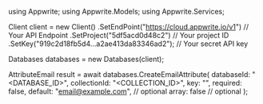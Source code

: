 using Appwrite;
using Appwrite.Models;
using Appwrite.Services;

Client client = new Client()
    .SetEndPoint("https://cloud.appwrite.io/v1") // Your API Endpoint
    .SetProject("5df5acd0d48c2") // Your project ID
    .SetKey("919c2d18fb5d4...a2ae413da83346ad2"); // Your secret API key

Databases databases = new Databases(client);

AttributeEmail result = await databases.CreateEmailAttribute(
    databaseId: "<DATABASE_ID>",
    collectionId: "<COLLECTION_ID>",
    key: "",
    required: false,
    default: "email@example.com", // optional
    array: false // optional
);